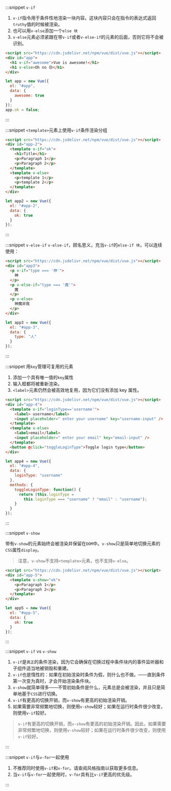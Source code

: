 :::snippet `v-if`

1. `v-if`指令用于条件性地渲染一块内容。这块内容只会在指令的表达式返回`truthy`值的时候被渲染。
2. 也可以用`v-else`添加一个`else 块`
3. `v-else`元素必须紧跟在带`v-if`或者`v-else-if`的元素的后面，否则它将不会被识别。

```html
<script src="https://cdn.jsdelivr.net/npm/vue/dist/vue.js"></script>
<div id="app">
  <h1 v-if="awesome">Vue is awesome!</h1>
  <h1 v-else>Oh no 😢</h1>
</div>
```

```javascript
let app = new Vue({
  el: "#app",
  data: {
    awesome: true
  }
});
app.ok = false;
```

:::

:::snippet `<template>`元素上使用`v-if`条件渲染分组

```html
<script src="https://cdn.jsdelivr.net/npm/vue/dist/vue.js"></script>
<div id="app-2">
  <template v-if="ok">
    <h1>Title</h1>
    <p>Paragraph 1</p>
    <p>Paragraph 2</p>
  </template>
  <template v-else>
    <p>template 1</p>
    <p>template 2</p>
  </template>
</div>
```

```javascript
let app2 = new Vue({
  el: "#app-2",
  data: {
    ok: true
  }
});
```

:::

:::snippet `v-else-if`
`v-else-if`，顾名思义，充当`v-if`的`else-if 块`，可以连续使用：

```html
<script src="https://cdn.jsdelivr.net/npm/vue/dist/vue.js"></script>
<div id="app3">
  <p v-if="type === '神'">
    神
  </p>
  <p v-else-if="type === '魔'">
    魔
  </p>
  <p v-else>
    神魔非我
  </p>
</div>
```

```javascript
let app3 = new Vue({
  el: "#app-3",
  data: {
    type: "人"
  }
});
```

:::

:::snippet 用`key`管理可复用的元素

1. 添加一个具有唯一值的`key`属性
2. 输入框都将被重新渲染。
3. `<label>`元素仍然会被高效地复用，因为它们没有添加 key 属性。

```html
<script src="https://cdn.jsdelivr.net/npm/vue/dist/vue.js"></script>
<div id="app-4">
  <template v-if="loginType=='username'">
    <label> username</label>
    <input placeholder=" enter your username" key="username-input" />
  </template>
  <template v-else>
    <label>email</label>
    <input placeholder=" enter your email" key="email-input" />
  </template>
  <button @click="toggleLoginType">Toggle login type</button>
</div>
```

```javascript
let app4 = new Vue({
  el: "#app-4",
  data: {
    loginType: "username"
  },
  methods: {
    toggleLoginType: function() {
      return (this.loginType =
        this.loginType === "username" ? "email" : "username");
    }
  }
});
```

:::

:::snippet `v-show`

带有`v-show`的元素始终会被渲染并保留在`DOM`中。`v-show`只是简单地切换元素的`CSS`属性`display`。

> 注意，`v-show`不支持`<template>`元素，也不支持`v-else`。

```html
<script src="https://cdn.jsdelivr.net/npm/vue/dist/vue.js"></script>
<div id="app-5">
  <template v-show="ok">
    <p>Paragraph 1</p>
    <p>Paragraph 2</p>
  </template>
</div>
```

```javascript
let app5 = new Vue({
  el: "#app-5",
  data: {
    ok: true
  }
});
```

:::

:::snippet `v-if` vs `v-show`

1. `v-if`是`真正`的条件渲染，因为它会确保在切换过程中条件块内的事件监听器和子组件适当地被销毁和重建。
2. `v-if`也是惰性的：如果在初始渲染时条件为假，则什么也不做。——直到条件第一次变为真时，才会开始渲染条件块。
3. `v-show`就简单得多——不管初始条件是什么，元素总是会被渲染，并且只是简单地基于`CSS`进行切换。
4. `v-if`有更高的切换开销，而`v-show`有更高的初始渲染开销。
5. 如果需要非常频繁地切换，则使用`v-show`较好；如果在运行时条件很少改变，则使用`v-if`较好。

> `v-if`有更高的切换开销，而`v-show`有更高的初始渲染开销。因此，如果需要非常频繁地切换，则使用`v-show`较好；如果在运行时条件很少改变，则使用`v-if`较好。

:::

:::snippet `v-if`与`v-for`一起使用

1. 不推荐同时使用`v-if`和`v-for`。请查阅风格指南以获取更多信息。
2. 当`v-if`与`v-for`一起使用时，`v-for`具有比`v-if`更高的优先级。

:::
